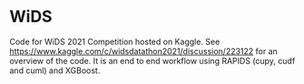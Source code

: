 # WiDS

Code for WiDS 2021 Competition hosted on Kaggle.  See  https://www.kaggle.com/c/widsdatathon2021/discussion/223122 for an overview of the code.  It is an end to end workflow using RAPIDS (cupy, cudf and cuml) and XGBoost.
